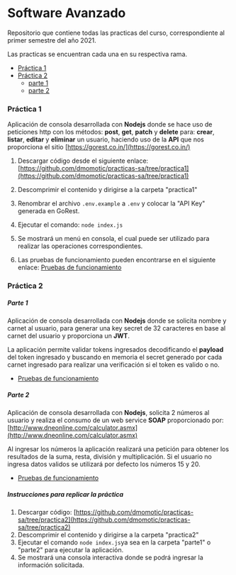# Software Avanzado

Repositorio que contiene todas las practicas del curso, correspondiente al primer semestre del año 2021.

Las practicas se encuentran cada una en su respectiva rama.

- [Práctica 1](https://github.com/dmomotic/practicas-sa/tree/practica1)
- [Práctica 2](https://github.com/dmomotic/practicas-sa/tree/practica2)
  - [parte 1](https://github.com/dmomotic/practicas-sa/tree/practica2/practica2/parte1)
  - [parte 2](https://github.com/dmomotic/practicas-sa/tree/practica2/practica2/parte2)



### Práctica 1

Aplicación de consola desarrollada con **Nodejs** donde se hace uso de peticiones http con los métodos: **post**, **get**, **patch** y **delete** para: **crear**, **listar**, **editar** y **eliminar** un usuario, haciendo uso de la **API** que nos proporciona el sitio [https://gorest.co.in/](https://gorest.co.in/)

1. Descargar código desde el siguiente enlace: [https://github.com/dmomotic/practicas-sa/tree/practica1](https://github.com/dmomotic/practicas-sa/tree/practica1)

2. Descomprimir el contenido y dirigirse a la carpeta "practica1"

3. Renombrar el archivo `.env.example` a `.env` y colocar la "API Key" generada en GoRest.

4. Ejecutar el comando: `node index.js`

5. Se mostrará un menú en consola, el cual puede ser utilizado para realizar las operaciones correspondientes.

6. Las pruebas de funcionamiento pueden encontrarse en el siguiente enlace: [Pruebas de funcionamiento](https://github.com/dmomotic/practicas-sa/blob/practica1/practica1/documentacion/Pruebas%20de%20funcionalidad.pdf)




### Práctica 2

##### Parte 1

Aplicación de consola desarrollada con **Nodejs** donde se solicita nombre y carnet al usuario, para generar una key secret de 32 caracteres en base al carnet del usuario y proporciona un **JWT**.

La aplicación permite validar tokens ingresados decodificando el **payload** del token ingresado y buscando en memoria el secret generado por cada carnet ingresado para realizar una verificación si el token es valido o no.

- [Pruebas de funcionamiento](https://github.com/dmomotic/practicas-sa/blob/practica2/practica2/parte1/documentacion/Pruebas%20de%20funcionalidad.pdf)

##### Parte 2

Aplicación de consola desarrollada con **Nodejs**, solicita 2 números al usuario y realiza el consumo de un web service **SOAP** proporcionado por: [http://www.dneonline.com/calculator.asmx](http://www.dneonline.com/calculator.asmx)

Al ingresar los números la aplicación realizará una petición para obtener los resultados de la suma, resta, división y multiplicación. Si el usuario no ingresa datos validos se utilizará por defecto los números 15 y 20.

- [Pruebas de funcionamiento](https://github.com/dmomotic/practicas-sa/blob/practica2/practica2/parte2/documentacion/Pruebas%20de%20funcionalidad.pdf)

##### Instrucciones para replicar la práctica

1. Descargar código: [https://github.com/dmomotic/practicas-sa/tree/practica2](https://github.com/dmomotic/practicas-sa/tree/practica2)
2. Descomprimir el contenido y dirigirse a la carpeta "practica2"
3. Ejecutar el comando `node index.js`ya sea en la carpeta "parte1" o "parte2" para ejecutar la aplicación.
4. Se mostrará una consola interactiva donde se podrá ingresar la información solicitada.


